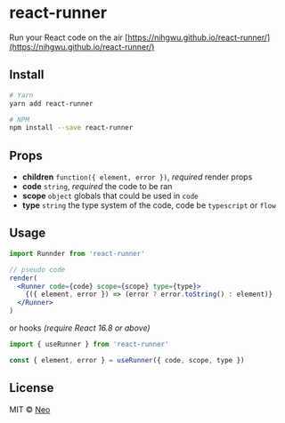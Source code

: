 # react-runner

Run your React code on the air [https://nihgwu.github.io/react-runner/](https://nihgwu.github.io/react-runner/)

## Install

```bash
# Yarn
yarn add react-runner

# NPM
npm install --save react-runner
```

## Props

- **children** `function({ element, error })`, _required_ render props
- **code** `string`, _required_ the code to be ran
- **scope** `object` globals that could be used in `code`
- **type** `string` the type system of the code, code be `typescript` or `flow`

## Usage

```jsx
import Runnder from 'react-runner'

// pseudo code
render(
  <Runner code={code} scope={scope} type={type}>
    {({ element, error }) => (error ? error.toString() : element)}
  </Runner>
)
```

or hooks _(require React 16.8 or above)_

```jsx
import { useRunner } from 'react-runner'

const { element, error } = useRunner({ code, scope, type })
```

## License

MIT © [Neo](https://github.com/nihgwu)
